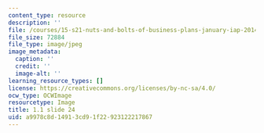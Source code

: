 ```yaml
---
content_type: resource
description: ''
file: /courses/15-s21-nuts-and-bolts-of-business-plans-january-iap-2014/a9978c8d14913cd91f22923122217867_Slide24.JPG
file_size: 72884
file_type: image/jpeg
image_metadata:
  caption: ''
  credit: ''
  image-alt: ''
learning_resource_types: []
license: https://creativecommons.org/licenses/by-nc-sa/4.0/
ocw_type: OCWImage
resourcetype: Image
title: 1.1 slide 24
uid: a9978c8d-1491-3cd9-1f22-923122217867
---
```

